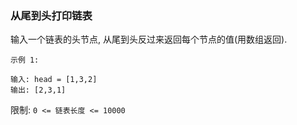 
### 从尾到头打印链表

输入一个链表的头节点, 从尾到头反过来返回每个节点的值(用数组返回).

```
示例 1: 

输入: head = [1,3,2]
输出: [2,3,1]
```

限制: `0 <= 链表长度 <= 10000`

